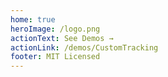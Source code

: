 ```yaml
---
home: true
heroImage: /logo.png
actionText: See Demos →
actionLink: /demos/CustomTracking
footer: MIT Licensed
---
```


